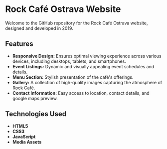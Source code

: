 # Rock Café Ostrava Website

Welcome to the GitHub repository for the Rock Café Ostrava website, designed and developed in 2019.

## Features

- **Responsive Design:** Ensures optimal viewing experience across various devices, including desktops, tablets, and smartphones.
- **Event Listings:** Dynamic and visually appealing event schedules and details.
- **Menu Section:** Stylish presentation of the café's offerings.
- **Gallery:** A collection of high-quality images capturing the atmosphere of Rock Café.
- **Contact Information:** Easy access to location, contact details, and google maps preview.

## Technologies Used

- **HTML5** 
- **CSS3** 
- **JavaScript** 
- **Media Assets** 
